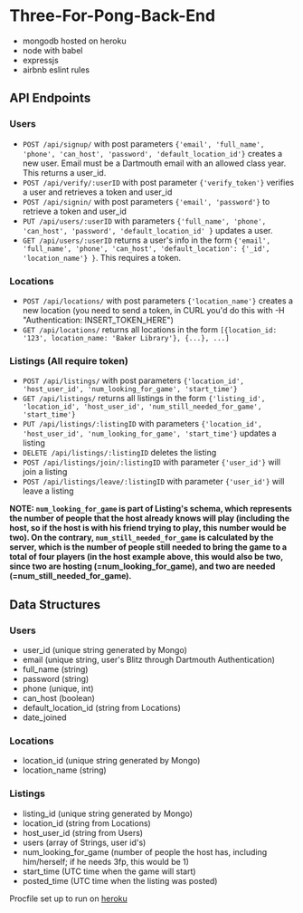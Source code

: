 
# Three-For-Pong-Back-End

* mongodb hosted on heroku
* node with babel
* expressjs
* airbnb eslint rules

## API Endpoints
### Users
* `POST /api/signup/` with post parameters `{'email', 'full_name', 'phone', 'can_host', 'password', 'default_location_id'}` creates a new user. Email must be a Dartmouth email with an allowed class year. This returns a user_id.
* `POST /api/verify/:userID` with post parameter `{'verify_token'}` verifies a user and retrieves a token and user_id
* `POST /api/signin/` with post parameters `{'email', 'password'}` to retrieve a token and user_id
* `PUT /api/users/:userID` with parameters `{'full_name', 'phone', 'can_host', 'password', 'default_location_id' }` updates a user.
* `GET /api/users/:userID` returns a user's info in the form `{'email', 'full_name', 'phone', 'can_host', 'default_location': {'_id', 'location_name'} }`. This requires a token.

### Locations
* `POST /api/locations/` with post parameters `{'location_name'}` creates a new location (you need to send a token, in CURL you'd do this with -H "Authentication: INSERT_TOKEN_HERE")
* `GET /api/locations/` returns all locations in the form `[{location_id: '123', location_name: 'Baker Library'}, {...}, ...]`

### Listings (All require token)
* `POST /api/listings/` with post parameters `{'location_id', 'host_user_id', 'num_looking_for_game', 'start_time'}`
* `GET /api/listings/` returns all listings in the form `{'listing_id', 'location_id', 'host_user_id', 'num_still_needed_for_game', 'start_time'}`
* `PUT /api/listings/:listingID` with parameters `{'location_id', 'host_user_id', 'num_looking_for_game', 'start_time'}` updates a listing
* `DELETE /api/listings/:listingID` deletes the listing
* `POST /api/listings/join/:listingID` with parameter `{'user_id'}` will join a listing
* `POST /api/listings/leave/:listingID` with parameter `{'user_id'}` will leave a listing

**NOTE: `num_looking_for_game` is part of Listing's schema, which represents the number of people that the host already knows will play (including the host, so if the host is with his friend trying to play, this number would be two). On the contrary, `num_still_needed_for_game` is calculated by the server, which is the number of people still needed to bring the game to a total of four players (in the host example above, this would also be two, since two are hosting (=num_looking_for_game), and two are needed (=num_still_needed_for_game).**

## Data Structures

### Users
*	user_id (unique string generated by Mongo)
* email (unique string, user's Blitz through Dartmouth Authentication)
*	full_name (string)
* password (string)
*	phone (unique, int)
*	can_host (boolean)
*	default_location_id (string from Locations)
*	date_joined

### Locations
*	location_id (unique string generated by Mongo)
*	location_name (string)

### Listings
*	listing_id (unique string generated by Mongo)
*	location_id (string from Locations)
*	host_user_id (string from Users)
*	users (array of Strings, user id's)
*	num_looking_for_game (number of people the host has, including him/herself; if he needs 3fp, this would be 1)
*	start_time (UTC time when the game will start)
*	posted_time (UTC time when the listing was posted)


Procfile set up to run on [heroku](https://devcenter.heroku.com/articles/getting-started-with-nodejs#deploy-the-app)

